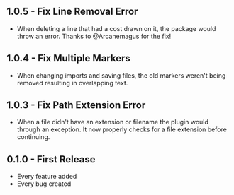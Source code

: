 ## 1.0.5 - Fix Line Removal Error
* When deleting a line that had a cost drawn on it, the package would throw an error. Thanks to @Arcanemagus for the fix!

## 1.0.4 - Fix Multiple Markers
* When changing imports and saving files, the old markers weren't being removed resulting in overlapping text.

## 1.0.3 - Fix Path Extension Error
* When a file didn't have an extension or filename the plugin would through an exception. It now properly checks for a file extension before continuing.

## 0.1.0 - First Release
* Every feature added
* Every bug created
